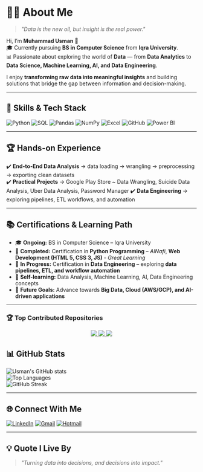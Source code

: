 # 👨‍💻 About Me  

> *"Data is the new oil, but insight is the real power."*  

Hi, I’m **Muhammad Usman** 👋  
🎓 Currently pursuing **BS in Computer Science** from **Iqra University**.  
📊 Passionate about exploring the world of **Data** — from **Data Analytics** to **Data Science, Machine Learning, AI, and Data Engineering**.  

I enjoy **transforming raw data into meaningful insights** and building solutions that bridge the gap between information and decision-making.  

---

## 🚀 Skills & Tech Stack  

![Python](https://img.shields.io/badge/Python-3776AB?style=for-the-badge&logo=python&logoColor=white) ![SQL](https://img.shields.io/badge/SQL-025E8C?style=for-the-badge&logo=postgresql&logoColor=white) ![Pandas](https://img.shields.io/badge/Pandas-150458?style=for-the-badge&logo=pandas&logoColor=white) ![NumPy](https://img.shields.io/badge/Numpy-013243?style=for-the-badge&logo=numpy&logoColor=white) ![Excel](https://img.shields.io/badge/Excel-217346?style=for-the-badge&logo=microsoft-excel&logoColor=white) ![GitHub](https://img.shields.io/badge/GitHub-181717?style=for-the-badge&logo=github&logoColor=white) ![Power BI](https://img.shields.io/badge/PowerBI-F2C811?style=for-the-badge&logo=powerbi&logoColor=black)

---

## 🏆 Hands-on Experience  

✔️ **End-to-End Data Analysis** → data loading → wrangling → preprocessing → exporting clean datasets  
✔️ **Practical Projects** → Google Play Store ~ Data Wrangling, Suicide Data Analysis, Uber Data Analysis, Password Manager
✔️ **Data Engineering** → exploring pipelines, ETL workflows, and automation  

---

## 📚 Certifications & Learning Path  

- 🎓 **Ongoing:** BS in Computer Science – Iqra University  
- 🏅 **Completed:** Certification in **Python Programming** – *AlNafi*, **Web Development (HTML 5, CSS 3, JS)** - *Great Learning*  
- 🔄 **In Progress:** Certification in **Data Engineering** – exploring **data pipelines, ETL, and workflow automation**  
- 📖 **Self-learning:** Data Analysis, Machine Learning, AI, Data Engineering concepts  
- 🚀 **Future Goals:** Advance towards **Big Data, Cloud (AWS/GCP), and AI-driven applications**  

---

### 🏆 Top Contributed Repositories  

<p align="center">
  <a href="https://github.com/usman-rizz/Introduction-to-Git-and-GitHub">
    <img src="https://github-readme-stats.vercel.app/api/pin/?username=usman-rizz&repo=Introduction-to-Git-and-GitHub&theme=github_dark&hide_border=false" />
  </a>
  <a href="https://github.com/usman-rizz/Numpy">
    <img src="https://github-readme-stats.vercel.app/api/pin/?username=usman-rizz&repo=Numpy&theme=github_dark&hide_border=false" />
  </a>
  <a href="https://github.com/usman-rizz/ETL-MiniProject-Banks-MarketCap-">
    <img src="https://github-readme-stats.vercel.app/api/pin/?username=usman-rizz&repo=ETL-MiniProject-Banks-MarketCap-&theme=github_dark&hide_border=false" />
  </a>
</p>



## 📊 GitHub Stats  

![Usman's GitHub stats](https://github-readme-stats.vercel.app/api?username=usman-rizz&show_icons=true&theme=radical)  
![Top Languages](https://github-readme-stats.vercel.app/api/top-langs/?username=usman-rizz&layout=compact&theme=radical)  
![GitHub Streak](https://streak-stats.demolab.com?user=usman-rizz&theme=radical)


---

## 🌐 Connect With Me  

[![LinkedIn](https://img.shields.io/badge/LinkedIn-0A66C2?style=for-the-badge&logo=linkedin&logoColor=white)](https://www.linkedin.com/in/mohammad-usman736/)  [![Gmail](https://img.shields.io/badge/Gmail-D14836?style=for-the-badge&logo=gmail&logoColor=white)](mailto:usman.rizz6769@gmail.com)  [![Hotmail](https://img.shields.io/badge/Outlook-0078D4?style=for-the-badge&logo=microsoft-outlook&logoColor=white)](mailto:Muhammad_usman2023@hotmail.com)


---

## 💡 Quote I Live By  

> *"Turning data into decisions, and decisions into impact."*  
